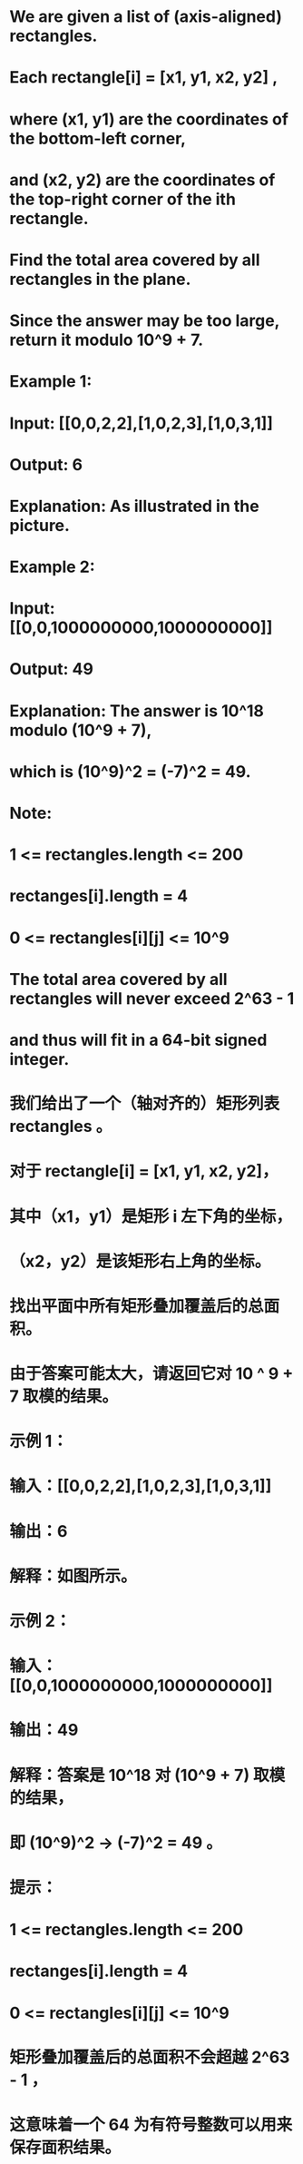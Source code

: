# We are given a list of (axis-aligned) rectangles.  
# Each rectangle[i] = [x1, y1, x2, y2] , 
# where (x1, y1) are the coordinates of the bottom-left corner, 
# and (x2, y2) are the coordinates of the top-right corner of the ith rectangle.
# Find the total area covered by all rectangles in the plane.  
# Since the answer may be too large, return it modulo 10^9 + 7.
# Example 1:
# Input: [[0,0,2,2],[1,0,2,3],[1,0,3,1]]
# Output: 6
# Explanation: As illustrated in the picture.
# Example 2:
# Input: [[0,0,1000000000,1000000000]]
# Output: 49
# Explanation: The answer is 10^18 modulo (10^9 + 7), 
# which is (10^9)^2 = (-7)^2 = 49.
# Note:
# 1 <= rectangles.length <= 200
# rectanges[i].length = 4
# 0 <= rectangles[i][j] <= 10^9
# The total area covered by all rectangles will never exceed 2^63 - 1 
# and thus will fit in a 64-bit signed integer.

# 我们给出了一个（轴对齐的）矩形列表 rectangles 。 
# 对于 rectangle[i] = [x1, y1, x2, y2]，
# 其中（x1，y1）是矩形 i 左下角的坐标，
# （x2，y2）是该矩形右上角的坐标。
# 找出平面中所有矩形叠加覆盖后的总面积。 
# 由于答案可能太大，请返回它对 10 ^ 9 + 7 取模的结果。
# 示例 1：
# 输入：[[0,0,2,2],[1,0,2,3],[1,0,3,1]]
# 输出：6
# 解释：如图所示。
# 示例 2：
# 输入：[[0,0,1000000000,1000000000]]
# 输出：49
# 解释：答案是 10^18 对 (10^9 + 7) 取模的结果， 
# 即 (10^9)^2 → (-7)^2 = 49 。
# 提示：
# 1 <= rectangles.length <= 200
# rectanges[i].length = 4
# 0 <= rectangles[i][j] <= 10^9
# 矩形叠加覆盖后的总面积不会超越 2^63 - 1 ，
# 这意味着一个 64 为有符号整数可以用来保存面积结果。